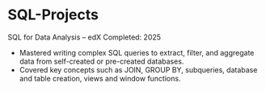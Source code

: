 # SQL-Projects

SQL for Data Analysis – edX Completed: 2025
* Mastered writing complex SQL queries to extract, filter, and aggregate data from self-created or pre-created databases.
* Covered key concepts such as JOIN, GROUP BY, subqueries, database and table creation, views and window functions. 


